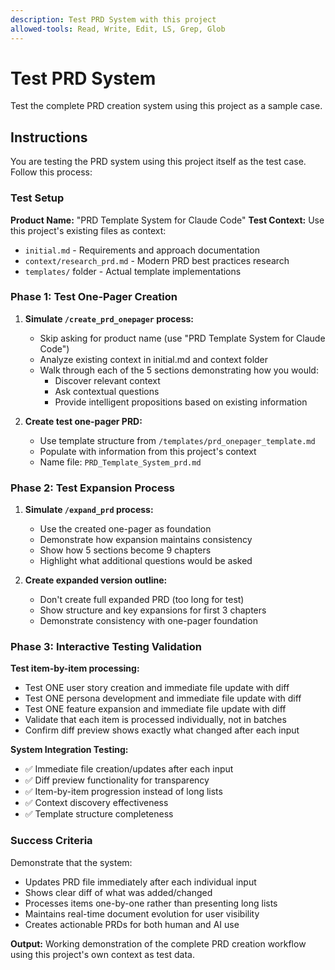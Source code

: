 ```yaml
---
description: Test PRD System with this project
allowed-tools: Read, Write, Edit, LS, Grep, Glob
---
```


# Test PRD System

Test the complete PRD creation system using this project as a sample case.

## Instructions

You are testing the PRD system using this project itself as the test case. Follow this process:

### Test Setup
**Product Name:** "PRD Template System for Claude Code"
**Test Context:** Use this project's existing files as context:
- `initial.md` - Requirements and approach documentation  
- `context/research_prd.md` - Modern PRD best practices research
- `templates/` folder - Actual template implementations

### Phase 1: Test One-Pager Creation
1. **Simulate `/create_prd_onepager` process:**
   - Skip asking for product name (use "PRD Template System for Claude Code")
   - Analyze existing context in initial.md and context folder
   - Walk through each of the 5 sections demonstrating how you would:
     - Discover relevant context
     - Ask contextual questions
     - Provide intelligent propositions based on existing information

2. **Create test one-pager PRD:**
   - Use template structure from `/templates/prd_onepager_template.md`
   - Populate with information from this project's context
   - Name file: `PRD_Template_System_prd.md`

### Phase 2: Test Expansion Process
1. **Simulate `/expand_prd` process:**
   - Use the created one-pager as foundation
   - Demonstrate how expansion maintains consistency
   - Show how 5 sections become 9 chapters
   - Highlight what additional questions would be asked

2. **Create expanded version outline:**
   - Don't create full expanded PRD (too long for test)
   - Show structure and key expansions for first 3 chapters
   - Demonstrate consistency with one-pager foundation

### Phase 3: Interactive Testing Validation
**Test item-by-item processing:**
- Test ONE user story creation and immediate file update with diff
- Test ONE persona development and immediate file update with diff  
- Test ONE feature expansion and immediate file update with diff
- Validate that each item is processed individually, not in batches
- Confirm diff preview shows exactly what changed after each input

**System Integration Testing:**
- ✅ Immediate file creation/updates after each input
- ✅ Diff preview functionality for transparency
- ✅ Item-by-item progression instead of long lists
- ✅ Context discovery effectiveness
- ✅ Template structure completeness

### Success Criteria
Demonstrate that the system:
- Updates PRD file immediately after each individual input
- Shows clear diff of what was added/changed
- Processes items one-by-one rather than presenting long lists
- Maintains real-time document evolution for user visibility
- Creates actionable PRDs for both human and AI use

**Output:** Working demonstration of the complete PRD creation workflow using this project's own context as test data.